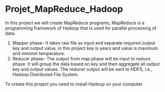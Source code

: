 # Projet_MapReduce_Hadoop

In this project we will create MapReduce programs, MapReduce is a programming framework of Hadoop that is used for parallel processing of data.

1) Mapper phase- It takes raw file as input and separate required output key and output value, in this project key is years and value is maximum and minimm temperature.
2) Reducer phase- The output from map phase will be input to reduce phase. It will group the data based on key and then aggregate all output key and output values.
The reducer output will be sent to HDFS, i.e., Hadoop Distributed File System.

To create this project you need to install Hadoop on your computer.
